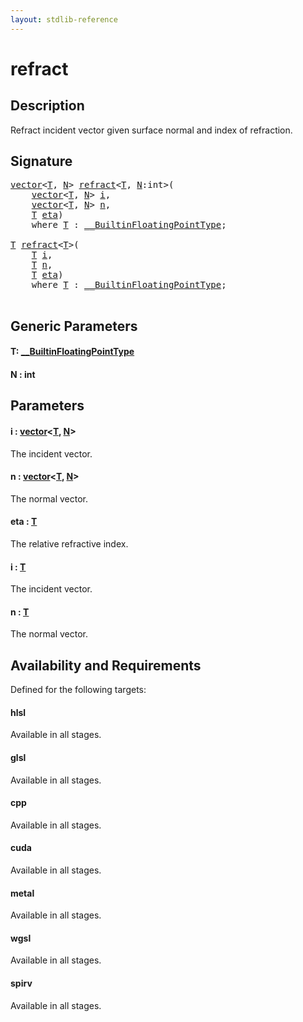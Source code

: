```yaml
---
layout: stdlib-reference
---
```


# refract

## Description

Refract incident vector given surface normal and index of refraction.



## Signature 

<pre>
<a href="../../types/vector/index.html" class="code_type">vector</a>&lt;<a href=".html#typeparam-T" class="code_type">T</a>, <a href=".html#decl-N" class="code_var">N</a>&gt; <a href=".html">refract</a>&lt;<a href=".html#typeparam-T" class="code_type">T</a>, <a href=".html#decl-N" class="code_var">N</a>:<span class="code_keyword">int</span>&gt;(
    <a href="../../types/vector/index.html" class="code_type">vector</a>&lt;<a href=".html#typeparam-T" class="code_type">T</a>, <a href=".html#decl-N" class="code_var">N</a>&gt; <a href=".html#decl-i" class="code_param">i</a>,
    <a href="../../types/vector/index.html" class="code_type">vector</a>&lt;<a href=".html#typeparam-T" class="code_type">T</a>, <a href=".html#decl-N" class="code_var">N</a>&gt; <a href=".html#decl-n" class="code_param">n</a>,
    <a href=".html#typeparam-T" class="code_type">T</a> <a href=".html#decl-eta" class="code_param">eta</a>)
    <span class='code_keyword'>where</span> <a href=".html#typeparam-T" class="code_type">T</a> : <a href="../../interfaces/0_builtinfloatingpointtype-029hm/index.html" class="code_type">__BuiltinFloatingPointType</a>;

<a href=".html#typeparam-T" class="code_type">T</a> <a href=".html">refract</a>&lt;<a href=".html#typeparam-T" class="code_type">T</a>&gt;(
    <a href=".html#typeparam-T" class="code_type">T</a> <a href=".html#decl-i" class="code_param">i</a>,
    <a href=".html#typeparam-T" class="code_type">T</a> <a href=".html#decl-n" class="code_param">n</a>,
    <a href=".html#typeparam-T" class="code_type">T</a> <a href=".html#decl-eta" class="code_param">eta</a>)
    <span class='code_keyword'>where</span> <a href=".html#typeparam-T" class="code_type">T</a> : <a href="../../interfaces/0_builtinfloatingpointtype-029hm/index.html" class="code_type">__BuiltinFloatingPointType</a>;

</pre>

## Generic Parameters

####  <a id="typeparam-T"></a>T: [\_\_BuiltinFloatingPointType](../../interfaces/0_builtinfloatingpointtype-029hm/index.html)
####  <a id="decl-N"></a>N  : int

## Parameters

####  <a id="decl-i"></a>i  : [vector](../../types/vector/index.html)\<[T](../../types/vector/index.html#typeparam-T), [N](../../types/vector/index.html#decl-N)\>
The incident vector.

####  <a id="decl-n"></a>n  : [vector](../../types/vector/index.html)\<[T](../../types/vector/index.html#typeparam-T), [N](../../types/vector/index.html#decl-N)\>
The normal vector.

####  <a id="decl-eta"></a>eta  : [T](.html#typeparam-T)
The relative refractive index.

####  <a id="decl-i"></a>i  : [T](.html#typeparam-T)
The incident vector.

####  <a id="decl-n"></a>n  : [T](.html#typeparam-T)
The normal vector.


## Availability and Requirements

Defined for the following targets:

#### hlsl
Available in all stages.

#### glsl
Available in all stages.

#### cpp
Available in all stages.

#### cuda
Available in all stages.

#### metal
Available in all stages.

#### wgsl
Available in all stages.

#### spirv
Available in all stages.




